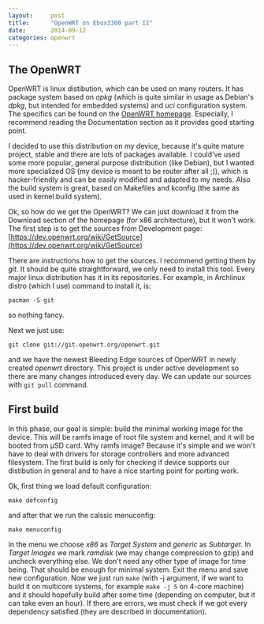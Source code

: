 ```yaml
---
layout:     post
title:      "OpenWRT on Ebox3300 part II"
date:       2014-09-12
categories: openwrt
---
```


The OpenWRT
-----------

OpenWRT is linux distibution, which can be used on many routers. It has
package system based on _opkg_ (which is quite similar in usage as Debian's
_dpkg_, but intended for embedded systems) and _uci_ configuration system.
The specifics can be found on the [OpenWRT homepage](https://openwrt.org/).
Especially, I recommend reading the Documentation section as it provides
good starting point.

I decided to use this distribution on my device, because it's quite mature
project, stable and there are lots of packages available. I could've
used some more popular, general purpose distribution (like Debian), but I
wanted more specialized OS (my device is meant to be router after all ;)),
which is hacker-friendly and can be easily modified and adapted to my needs.
Also the build system is great, based on Makefiles and kconfig (the same as
used in kernel build system).

Ok, so how do we get the OpenWRT? We can just download it from the Download
section of the homepage (for x86 architecture), but it won't work. The first
step is to get the sources from Development page: 
[https://dev.openwrt.org/wiki/GetSource](https://dev.openwrt.org/wiki/GetSource)

There are instructions how to get the sources. I recommend getting them by _git_.
It should be quite straightforward, we only need to install this tool. Every
major linux distribution has it in its repositories. For example, in 
Archlinux distro (which I use) command to install it, is:

```pacman -S git```

so nothing fancy.

Next we just use:

```git clone git://git.openwrt.org/openwrt.git```

and we have the newest Bleeding Edge sources of OpenWRT in newly created 
_openwrt_ directory. This project is under active development so there
are many changes introduced every day. We can update our sources with 
```git pull``` command.

First build
-----------

In this phase, our goal is simple: build the minimal working image for
the device. This will be ramfs image of root file system and kernel, and it 
will be booted from µSD card. Why ramfs image? Because it's simple and we
won't have to deal with drivers for storage controllers and more advanced
filesystem. The first build is only for checking if device supports our
distibution in general and to have a nice starting point for porting work.

Ok, first thing we load default configuration:

```make defconfig```

and after that we run the calssic menuconfig:

```make menuconfig```

In the menu we choose _x86_ as _Target System_  and _generic_ as _Subtarget_.
In _Target Images_ we mark _ramdisk_ (we may change compression to gzip) and
uncheck everything else. We don't need any other type of image for time being.
That should be enough for minimal system. Exit the menu and save new 
configuration. Now we just run ```make``` (with -j argument, if we want to
build it on multicore systems, for example ```make -j 5``` on 4-core machine) 
and it should hopefully build after some time (depending on computer, but it
can take even an hour). If there are errors, we must check if we got 
every dependency satisfied (they are described in documentation).

